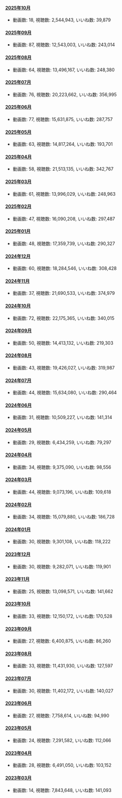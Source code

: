 #### [2025年10月](videos/202510 "wikilink")

-   動画数: 18, 視聴数: 2,544,943, いいね数: 39,879

#### [2025年09月](videos/202509 "wikilink")

-   動画数: 87, 視聴数: 12,543,003, いいね数: 243,014

#### [2025年08月](videos/202508 "wikilink")

-   動画数: 64, 視聴数: 13,496,167, いいね数: 248,380

#### [2025年07月](videos/202507 "wikilink")

-   動画数: 76, 視聴数: 20,223,662, いいね数: 356,995

#### [2025年06月](videos/202506 "wikilink")

-   動画数: 77, 視聴数: 15,631,875, いいね数: 287,757

#### [2025年05月](videos/202505 "wikilink")

-   動画数: 63, 視聴数: 14,817,264, いいね数: 193,701

#### [2025年04月](videos/202504 "wikilink")

-   動画数: 58, 視聴数: 21,513,135, いいね数: 342,767

#### [2025年03月](videos/202503 "wikilink")

-   動画数: 61, 視聴数: 13,996,029, いいね数: 248,963

#### [2025年02月](videos/202502 "wikilink")

-   動画数: 47, 視聴数: 16,090,208, いいね数: 297,487

#### [2025年01月](videos/202501 "wikilink")

-   動画数: 48, 視聴数: 17,359,739, いいね数: 290,327

#### [2024年12月](videos/202412 "wikilink")

-   動画数: 60, 視聴数: 18,284,546, いいね数: 308,428

#### [2024年11月](videos/202411 "wikilink")

-   動画数: 37, 視聴数: 21,690,533, いいね数: 374,979

#### [2024年10月](videos/202410 "wikilink")

-   動画数: 72, 視聴数: 22,175,365, いいね数: 340,015

#### [2024年09月](videos/202409 "wikilink")

-   動画数: 50, 視聴数: 14,413,132, いいね数: 219,303

#### [2024年08月](videos/202408 "wikilink")

-   動画数: 43, 視聴数: 19,426,027, いいね数: 319,987

#### [2024年07月](videos/202407 "wikilink")

-   動画数: 44, 視聴数: 15,634,080, いいね数: 290,464

#### [2024年06月](videos/202406 "wikilink")

-   動画数: 31, 視聴数: 10,509,227, いいね数: 141,314

#### [2024年05月](videos/202405 "wikilink")

-   動画数: 29, 視聴数: 6,434,259, いいね数: 79,297

#### [2024年04月](videos/202404 "wikilink")

-   動画数: 34, 視聴数: 9,375,090, いいね数: 98,556

#### [2024年03月](videos/202403 "wikilink")

-   動画数: 44, 視聴数: 9,073,196, いいね数: 109,618

#### [2024年02月](videos/202402 "wikilink")

-   動画数: 34, 視聴数: 15,079,880, いいね数: 186,728

#### [2024年01月](videos/202401 "wikilink")

-   動画数: 30, 視聴数: 9,301,108, いいね数: 118,222

#### [2023年12月](videos/202312 "wikilink")

-   動画数: 30, 視聴数: 9,282,071, いいね数: 119,901

#### [2023年11月](videos/202311 "wikilink")

-   動画数: 25, 視聴数: 13,098,571, いいね数: 141,662

#### [2023年10月](videos/202310 "wikilink")

-   動画数: 33, 視聴数: 12,150,172, いいね数: 170,528

#### [2023年09月](videos/202309 "wikilink")

-   動画数: 27, 視聴数: 6,400,875, いいね数: 86,260

#### [2023年08月](videos/202308 "wikilink")

-   動画数: 33, 視聴数: 11,431,930, いいね数: 127,597

#### [2023年07月](videos/202307 "wikilink")

-   動画数: 30, 視聴数: 11,402,172, いいね数: 140,027

#### [2023年06月](videos/202306 "wikilink")

-   動画数: 27, 視聴数: 7,758,614, いいね数: 94,990

#### [2023年05月](videos/202305 "wikilink")

-   動画数: 24, 視聴数: 7,291,582, いいね数: 112,066

#### [2023年04月](videos/202304 "wikilink")

-   動画数: 28, 視聴数: 6,491,050, いいね数: 103,152

#### [2023年03月](videos/202303 "wikilink")

-   動画数: 14, 視聴数: 7,843,648, いいね数: 141,093

